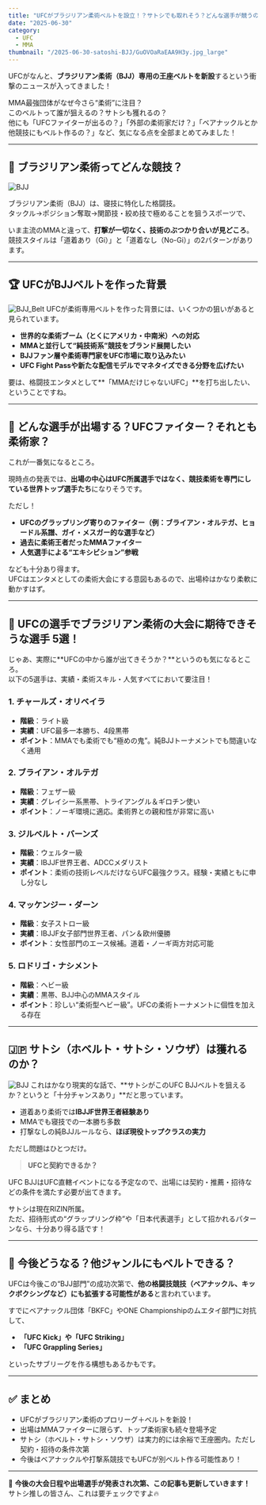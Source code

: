 ```yaml
---
title: "UFCがブラジリアン柔術ベルトを設立！？サトシでも取れそう？どんな選手が競うの？"
date: "2025-06-30"
category:
  - UFC
  - MMA
thumbnail: "/2025-06-30-satoshi-BJJ/GuOVOaRaEAA9H3y.jpg_large"
---
```


UFCがなんと、**ブラジリアン柔術（BJJ）専用の王座ベルトを新設**するという衝撃のニュースが入ってきました！

MMA最強団体がなぜ今さら“柔術”に注目？  
このベルトって誰が狙えるの？サトシも獲れるの？  
他にも「UFCファイターが出るの？」「外部の柔術家だけ？」「ベアナックルとか他競技にもベルト作るの？」など、気になる点を全部まとめてみました！

---

## 🥋 ブラジリアン柔術ってどんな競技？
![BJJ](/2025-06-30-satoshi-BJJ/jiujyut.jpeg)

ブラジリアン柔術（BJJ）は、寝技に特化した格闘技。  
タックル→ポジション奪取→関節技・絞め技で極めることを狙うスポーツで、  
<!-- もともとUFC創設初期から「最も実戦的な武道」として注目されてきました。 -->

いま主流のMMAと違って、**打撃が一切なく、技術のぶつかり合いが見どころ**。  
競技スタイルは「道着あり（Gi）」と「道着なし（No-Gi）」の2パターンがあります。

---

## 🏆 UFCがBJJベルトを作った背景
![BJJ_Belt](/2025-06-30-satoshi-BJJ/GuOVOaRaEAA9H3y.jpg_large)
UFCが柔術専用ベルトを作った背景には、いくつかの狙いがあると見られています。

- **世界的な柔術ブーム（とくにアメリカ・中南米）への対応**
- **MMAと並行して“純技術系”競技をブランド展開したい**
- **BJJファン層や柔術専門家をUFC市場に取り込みたい**
- **UFC Fight Passや新たな配信モデルでマネタイズできる分野を広げたい**

要は、格闘技エンタメとして**「MMAだけじゃないUFC」**を打ち出したい、ということですね。

---

## 🤼 どんな選手が出場する？UFCファイター？それとも柔術家？

これが一番気になるところ。

現時点の発表では、**出場の中心はUFC所属選手ではなく、競技柔術を専門にしている世界トップ選手たち**になりそうです。

ただし！

- **UFCのグラップリング寄りのファイター（例：ブライアン・オルテガ、ヒョードル系譜、ガイ・メスガー的な選手など）**
- **過去に柔術王者だったMMAファイター**
- **人気選手による“エキシビション”参戦**

なども十分あり得ます。  
UFCはエンタメとしての柔術大会にする意図もあるので、出場枠はかなり柔軟に動かすはず。

---

## 🥇 UFCの選手でブラジリアン柔術の大会に期待できそうな選手 5選！

じゃあ、実際に**UFCの中から誰が出てきそうか？**というのも気になるところ。  
以下の5選手は、実績・柔術スキル・人気すべてにおいて要注目！

### 1. チャールズ・オリベイラ  
- **階級**：ライト級  
- **実績**：UFC最多一本勝ち、4段黒帯  
- **ポイント**：MMAでも柔術でも“極めの鬼”。純BJJトーナメントでも間違いなく通用

### 2. ブライアン・オルテガ  
- **階級**：フェザー級  
- **実績**：グレイシー系黒帯、トライアングル＆ギロチン使い  
- **ポイント**：ノーギ環境に適応。柔術界との親和性が非常に高い

### 3. ジルベルト・バーンズ  
- **階級**：ウェルター級  
- **実績**：IBJJF世界王者、ADCCメダリスト  
- **ポイント**：柔術の技術レベルだけならUFC最強クラス。経験・実績ともに申し分なし

### 4. マッケンジー・ダーン  
- **階級**：女子ストロー級  
- **実績**：IBJJF女子部門世界王者、パン＆欧州優勝  
- **ポイント**：女性部門のエース候補。道着・ノーギ両方対応可能

### 5. ロドリゴ・ナシメント  
- **階級**：ヘビー級  
- **実績**：黒帯、BJJ中心のMMAスタイル  
- **ポイント**：珍しい“柔術型ヘビー級”。UFCの柔術トーナメントに個性を加える存在

---

## 🇯🇵 サトシ（ホベルト・サトシ・ソウザ）は獲れるのか？
![BJJ](/2025-06-30-satoshi-BJJ/images.jpg)
これはかなり現実的な話で、**サトシがこのUFC BJJベルトを狙えるか？というと「十分チャンスあり」**だと思っています。

- 道着あり柔術では**IBJJF世界王者経験あり**
- MMAでも寝技での一本勝ち多数
- 打撃なしの純BJJルールなら、**ほぼ現役トップクラスの実力**

ただし問題はひとつだけ。

> **UFCと契約できるか？**

UFC BJJはUFC直轄イベントになる予定なので、出場には契約・推薦・招待などの条件を満たす必要が出てきます。

サトシは現在RIZIN所属。  
ただ、招待形式の“グラップリング枠”や「日本代表選手」として招かれるパターンなら、十分あり得る話です！

---

## 🔮 今後どうなる？他ジャンルにもベルトできる？

UFCは今後この“BJJ部門”の成功次第で、**他の格闘技競技（ベアナックル、キックボクシングなど）にも拡張する可能性がある**と言われています。

すでにベアナックル団体「BKFC」やONE Championshipのムエタイ部門に対抗して、  
- **「UFC Kick」や「UFC Striking」**  
- **「UFC Grappling Series」**

といったサブリーグを作る構想もあるかもです。

---

## ✅ まとめ

- UFCがブラジリアン柔術のプロリーグ＋ベルトを新設！
- 出場はMMAファイターに限らず、トップ柔術家も続々登場予定
- サトシ（ホベルト・サトシ・ソウザ）は実力的には余裕で王座圏内。ただし契約・招待の条件次第
- 今後はベアナックルや打撃系競技でもUFCが別ベルト作る可能性あり！

---

📌 **今後の大会日程や出場選手が発表され次第、この記事も更新していきます！**  
サトシ推しの皆さん、これは要チェックですよ🔥